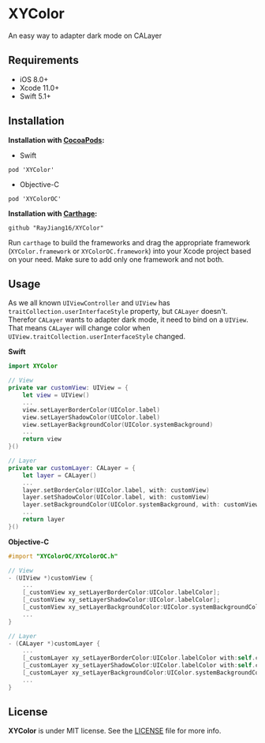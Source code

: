 # XYColor
An easy way to adapter dark mode on CALayer

## Requirements

- iOS 8.0+
- Xcode 11.0+
- Swift 5.1+

## Installation

**Installation with [CocoaPods](https://cocoapods.org/):**
- Swift
```
pod 'XYColor'
```
- Objective-C
```
pod 'XYColorOC'
```

**Installation with [Carthage](https://github.com/Carthage/Carthage):**
```
github "RayJiang16/XYColor"
```
Run `carthage` to build the frameworks and drag the appropriate framework (`XYColor.framework` or `XYColorOC.framework`) into your Xcode project based on your need. Make sure to add only one framework and not both.


## Usage
As we all known `UIViewController` and `UIView` has `traitCollection.userInterfaceStyle` property, but `CALayer` doesn't.
Therefor `CALayer` wants to adapter dark mode, it need to bind on a `UIView`.
That means `CALayer` will change color when `UIView.traitCollection.userInterfaceStyle` changed.

**Swift**
```swift
import XYColor

// View
private var customView: UIView = {
    let view = UIView()
    ...
    view.setLayerBorderColor(UIColor.label)
    view.setLayerShadowColor(UIColor.label)
    view.setLayerBackgroundColor(UIColor.systemBackground)
    ...
    return view
}()

// Layer
private var customLayer: CALayer = {
    let layer = CALayer()
    ...
    layer.setBorderColor(UIColor.label, with: customView)
    layer.setShadowColor(UIColor.label, with: customView)
    layer.setBackgroundColor(UIColor.systemBackground, with: customView)
    ...
    return layer
}()
```

**Objective-C**
```objective-c
#import "XYColorOC/XYColorOC.h"

// View
- (UIView *)customView {
    ...
    [_customView xy_setLayerBorderColor:UIColor.labelColor];
    [_customView xy_setLayerShadowColor:UIColor.labelColor];
    [_customView xy_setLayerBackgroundColor:UIColor.systemBackgroundColor];
    ...
}

// Layer
- (CALayer *)customLayer {
    ...
    [_customLayer xy_setLayerBorderColor:UIColor.labelColor with:self.customView];
    [_customLayer xy_setLayerShadowColor:UIColor.labelColor with:self.customView];
    [_customLayer xy_setLayerBackgroundColor:UIColor.systemBackgroundColor with:self.customView];
    ...
}
```

## License

**XYColor** is under MIT license. See the [LICENSE](LICENSE) file for more info.
